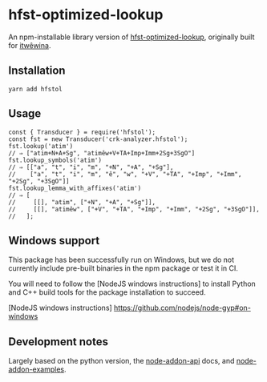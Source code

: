 # hfst-optimized-lookup

An npm-installable library version of [hfst-optimized-lookup][], originally
built for [itwêwina][].

[hfst-optimized-lookup]: https://github.com/hfst/hfst/blob/master/tools/src/hfst-optimized-lookup.cc
[itwêwina]: https://itwewina.altlab.app

## Installation

    yarn add hfstol

## Usage

    const { Transducer } = require('hfstol');
    const fst = new Transducer('crk-analyzer.hfstol');
    fst.lookup('atim')
    // ⇒ ["atim+N+A+Sg", "atimêw+V+TA+Imp+Imm+2Sg+3SgO"]
    fst.lookup_symbols('atim')
    // ⇒ [["a", "t", "i", "m", "+N", "+A", "+Sg"],
    //    ["a", "t", "i", "m", "ê", "w", "+V", "+TA", "+Imp", "+Imm", "+2Sg", "+3SgO"]]
    fst.lookup_lemma_with_affixes('atim')
    // ⇒ [
    //     [[], "atim", ["+N", "+A", "+Sg"]],
    //     [[], "atimêw", ["+V", "+TA", "+Imp", "+Imm", "+2Sg", "+3SgO"]],
    //   ];

## Windows support

This package has been successfully run on Windows, but we do not currently
include pre-built binaries in the npm package or test it in CI.

You will need to follow the [NodeJS windows instructions] to install Python
and C++ build tools for the package installation to succeed.

[NodeJS windows instructions] https://github.com/nodejs/node-gyp#on-windows

## Development notes

Largely based on the python version, the
[node-addon-api](https://github.com/nodejs/node-addon-api) docs,
and [node-addon-examples](https://github.com/nodejs/node-addon-examples).
